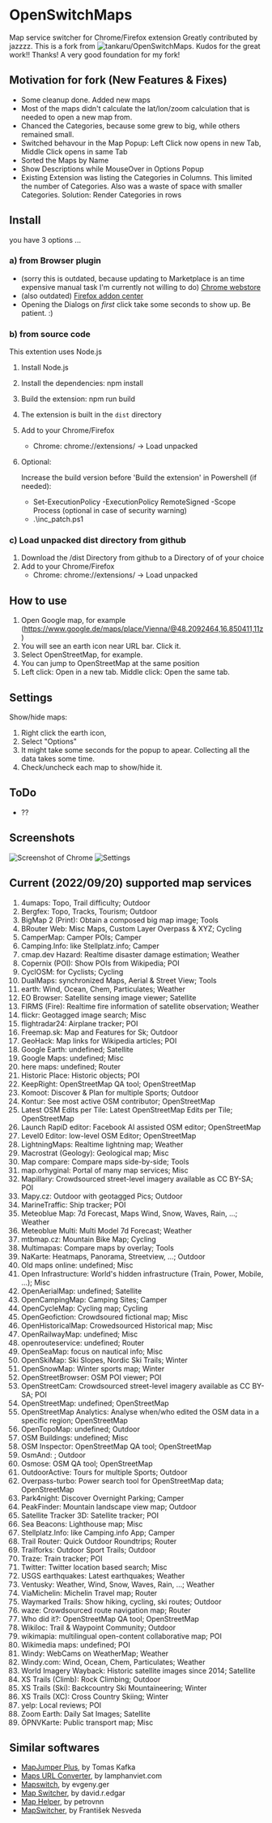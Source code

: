 # OpenSwitchMaps

Map service switcher for Chrome/Firefox extension
Greatly contributed by jazzzz.
This is a fork from ![tankaru/OpenSwitchMaps](https://github.com/tankaru/OpenSwitchMaps). Kudos for the great work!! Thanks! A very good foundation for my fork!

## Motivation for fork (New Features & Fixes)

- Some cleanup done. Added new maps
- Most of the maps didn't calculate the lat/lon/zoom calculation that is needed to open a new map from.
- Chanced the Categories, because some grew to big, while others remained small.
- Switched behavour in the Map Popup: Left Click now opens in new Tab, Middle Click opens in same Tab
- Sorted the Maps by Name
- Show Descriptions while MouseOver in Options Popup
- Existing Extension was listing the Categories in Columns. This limited the number of Categories.
  Also was a waste of space with smaller Categories. 
  Solution: Render Categories in rows

## Install

you have 3 options ...

### a) from Browser plugin

- (sorry this is outdated, because updating to Marketplace is an time expensive manual task I'm currently not willing to do) [Chrome webstore](https://chrome.google.com/webstore/detail/openswitchmapslimex/koidglegkmmddlpoigdfmblkjnfhibeb)
- (also outdated) [Firefox addon center](https://addons.mozilla.org/firefox/addon/openswitchmaps_limex/)
- Opening the Dialogs on _first_ click take some seconds to show up. Be patient. :)

### b) from source code

This extention uses Node.js

1. Install Node.js
1. Install the dependencies: npm install
1. Build the extension: npm run build
1. The extension is built in the `dist` directory
1. Add to your Chrome/Firefox
   - Chrome: chrome://extensions/ -> Load unpacked
1. Optional:

   Increase the build version before 'Build the extension' in Powershell (if needed):
   - Set-ExecutionPolicy -ExecutionPolicy RemoteSigned -Scope Process    (optional in case of security warning)
   - .\inc_patch.ps1

### c) Load unpacked dist directory from github

1. Download the /dist Directory from github to a Directory of of your choice
1. Add to your Chrome/Firefox
   - Chrome: chrome://extensions/ -> Load unpacked

## How to use

1. Open Google map, for example (https://www.google.de/maps/place/Vienna/@48.2092464,16.850411,11z)
1. You will see an earth icon near URL bar. Click it.
1. Select OpenStreetMap, for example.
1. You can jump to OpenStreetMap at the same position
1. Left click: Open in a new tab. Middle click: Open the same tab.

## Settings

Show/hide maps:

1. Right click the earth icon,
1. Select "Options"
1. It might take some seconds for the popup to apear. Collecting all the data takes some time.
1. Check/uncheck each map to show/hide it.

## ToDo

- ??

## Screenshots


![Screenshot of Chrome](Screenshot-chrome.png)
![Settings](Screenshot-chrome-settings.png)


## Current (2022/09/20) supported map services

1. 4umaps: Topo, Trail difficulty; Outdoor
1. Bergfex: Topo, Tracks, Tourism; Outdoor
1. BigMap 2 (Print): Obtain a composed big map image; Tools
1. BRouter Web: Misc Maps, Custom Layer Overpass & XYZ; Cycling
1. CamperMap: Camper POIs; Camper
1. Camping.Info: like Stellplatz.info; Camper
1. cmap.dev Hazard: Realtime disaster damage estimation; Weather
1. Copernix (POI): Show POIs from Wikipedia; POI
1. CyclOSM: for Cyclists; Cycling
1. DualMaps: synchronized Maps, Aerial & Street View; Tools
1. earth: Wind, Ocean, Chem, Particulates; Weather
1. EO Browser: Satellite sensing image viewer; Satellite
1. FIRMS (Fire): Realtime fire information of satellite observation; Weather
1. flickr: Geotagged image search; Misc
1. flightradar24: Airplane tracker; POI
1. Freemap.sk: Map and Features for Sk; Outdoor
1. GeoHack: Map links for Wikipedia articles; POI
1. Google Earth: undefined; Satellite
1. Google Maps: undefined; Misc
1. here maps: undefined; Router
1. Historic Place: Historic objects; POI
1. KeepRight: OpenStreetMap QA tool; OpenStreetMap
1. Komoot: Discover & Plan for multiple Sports; Outdoor
1. Kontur: See most active OSM contributor; OpenStreetMap
1. Latest OSM Edits per Tile: Latest OpenStreetMap Edits per Tile; OpenStreetMap
1. Launch RapiD editor: Facebook AI assisted OSM editor; OpenStreetMap
1. Level0 Editor: low-level OSM Editor; OpenStreetMap
1. LightningMaps: Realtime lightning map; Weather
1. Macrostrat (Geology): Geological map; Misc
1. Map compare: Compare maps side-by-side; Tools
1. map.orhyginal: Portal of many map services; Misc
1. Mapillary: Crowdsourced street-level imagery available as CC BY-SA; POI
1. Mapy.cz: Outdoor with geotagged Pics; Outdoor
1. MarineTraffic: Ship tracker; POI
1. Meteoblue Map: 7d Forecast, Maps Wind, Snow, Waves, Rain, ...; Weather
1. Meteoblue Multi: Multi Model 7d Forecast; Weather
1. mtbmap.cz: Mountain Bike Map; Cycling
1. Multimapas: Compare maps by overlay; Tools
1. NaKarte: Heatmaps, Panorama, Streetview, ...; Outdoor
1. Old maps online: undefined; Misc
1. Open Infrastructure: World's hidden infrastructure (Train, Power, Mobile, ...); Misc
1. OpenAerialMap: undefined; Satellite
1. OpenCampingMap: Camping Sites; Camper
1. OpenCycleMap: Cycling map; Cycling
1. OpenGeofiction: Crowdsoured fictional map; Misc
1. OpenHistoricalMap: Crowedsourced Historical map; Misc
1. OpenRailwayMap: undefined; Misc
1. openrouteservice: undefined; Router
1. OpenSeaMap: focus on nautical info; Misc
1. OpenSkiMap: Ski Slopes, Nordic Ski Trails; Winter
1. OpenSnowMap: Winter sports map; Winter
1. OpenStreetBrowser: OSM POI viewer; POI
1. OpenStreetCam: Crowdsourced street-level imagery available as CC BY-SA; POI
1. OpenStreetMap: undefined; OpenStreetMap
1. OpenStreetMap Analytics: Analyse when/who edited the OSM data in a specific region; OpenStreetMap
1. OpenTopoMap: undefined; Outdoor
1. OSM Buildings: undefined; Misc
1. OSM Inspector: OpenStreetMap QA tool; OpenStreetMap
1. OsmAnd: ; Outdoor
1. Osmose: OSM QA tool; OpenStreetMap
1. OutdoorActive: Tours for multiple Sports; Outdoor
1. Overpass-turbo: Power search tool for OpenStreetMap data; OpenStreetMap
1. Park4night: Discover Overnight Parking; Camper
1. PeakFinder: Mountain landscape view map; Outdoor
1. Satellite Tracker 3D: Satellite tracker; POI
1. Sea Beacons: Lighthouse map; Misc
1. Stellplatz.Info: like Camping.info App; Camper
1. Trail Router: Quick Outdoor Roundtrips; Router
1. Trailforks: Outdoor Sport Trails; Outdoor
1. Traze: Train tracker; POI
1. Twitter: Twitter location based search; Misc
1. USGS earthquakes: Latest earthquakes; Weather
1. Ventusky: Weather, Wind, Snow, Waves, Rain, ...; Weather
1. ViaMichelin: Michelin Travel map; Router
1. Waymarked Trails: Show hiking, cycling, ski routes; Outdoor
1. waze: Crowdsourced route navigation map; Router
1. Who did it?: OpenStreetMap QA tool; OpenStreetMap
1. Wikiloc: Trail & Waypoint Community; Outdoor
1. wikimapia: multilingual open-content collaborative map; POI
1. Wikimedia maps: undefined; POI
1. Windy: WebCams on WeatherMap; Weather
1. Windy.com: Wind, Ocean, Chem, Particulates; Weather
1. World Imagery Wayback: Historic satellite images since 2014; Satellite
1. XS Trails (Climb): Rock Climbing; Outdoor
1. XS Trails (Ski): Backcountry Ski Mountaineering; Winter
1. XS Trails (XC): Cross Country Skiing; Winter
1. yelp: Local reviews; POI
1. Zoom Earth: Daily Sat Images; Satellite
1. ÖPNVKarte: Public transport map; Misc

## Similar softwares

- [MapJumper Plus](https://chrome.google.com/webstore/detail/mapjumper-plus/mdhfopoodheacfapdohpmjndgnfmdecj), by Tomas Kafka
- [Maps URL Converter](https://chrome.google.com/webstore/detail/maps-url-converter/ehnoijojkgigcmlimlndncbdfcmmlgmi), by lamphanviet.com
- [Mapswitch](https://chrome.google.com/webstore/detail/mapswitch/ineobcbceekmckhjifhdmglkhgngnhmd), by evgeny.ger
- [Map Switcher](https://chrome.google.com/webstore/detail/map-switcher/fanpjcbgdinjeknjikpfnldfpnnpkelb), by david.r.edgar
- [Map Helper](https://chrome.google.com/webstore/detail/map-helper/ihllleemlchjegcfnaglokgamafhafda), by petrovnn
- [MapSwitcher](https://addons.mozilla.org/ja/firefox/addon/map-switcher/), by František Nesveda

